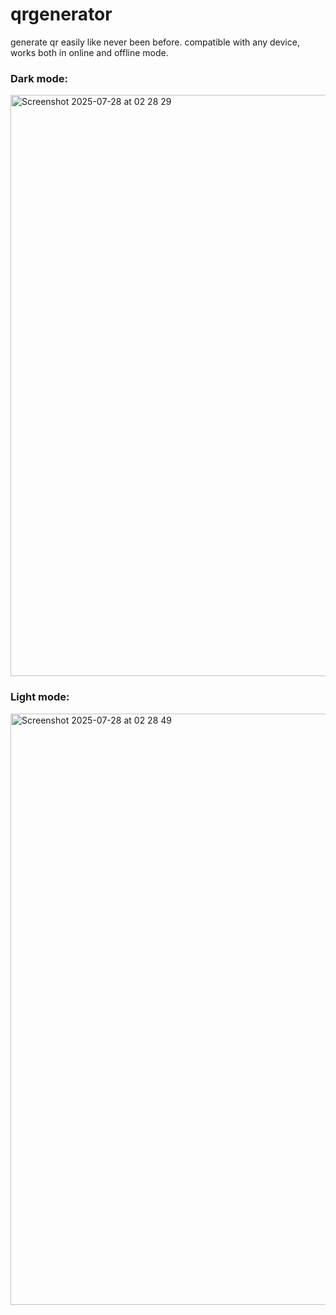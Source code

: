 # qrgenerator
generate qr easily like never been before.
compatible with any device, works both in online and offline mode.

### Dark mode:
<img width="866" height="930" alt="Screenshot 2025-07-28 at 02 28 29" src="https://github.com/user-attachments/assets/144fde70-ae75-4a0a-8d7f-66387fc58990" />

### Light mode:
<img width="763" height="946" alt="Screenshot 2025-07-28 at 02 28 49" src="https://github.com/user-attachments/assets/dd47bae1-0811-453a-a9e2-af3ca355f911" />

